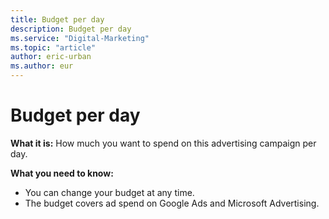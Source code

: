 ```yaml
---
title: Budget per day
description: Budget per day
ms.service: "Digital-Marketing"
ms.topic: "article"
author: eric-urban
ms.author: eur
---
```


# Budget per day

**What it is:**  How much you want to spend on this advertising campaign per day.

**What you need to know:**
- You can change your budget at any time.
- The budget covers ad spend on Google Ads and Microsoft Advertising.


